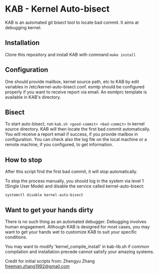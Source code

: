 # KAB - Kernel Auto-bisect

KAB is an automated git bisect tool to locate bad commit. It aims at debugging
kernel.

## Installation
Clone this repository and install KAB with command `make install`

## Configuration
One should provide mailbox, kernel source path, etc to KAB by edit variables in
/etc/kernel-auto-bisect.conf. esmtp should be configured properly if you want to
receive report via email. An esmtprc template is available in KAB's directory.

## Bisect
To start auto-bisect, run `kab.sh <good-commit> <bad-commit>` in kernel source
directory. KAB will then locate the first bad commit automatically. You will
receive a report email if success, if you provide mailbox in configuration. You
can check also the log file on the local machine or a remote machine, if you
configured, to get information.

## How to stop
After this script find the first bad commit, it will stop automatically.

To stop the process manually, you should log in the system via level 1 (Single
User Mode) and disable the service called kernel-auto-bisect:

    systemctl disable kernel-auto-bisect

## Want to get your hands dirty
There is no such thing as an automated debugger. Debugging involves human
engagement. Although KAB is designed for most cases, you may want to get your
hands wet to customize KAB to suit your specific conditions. 

You may want to modify 'kernel_compile_install' in kab-lib.sh if common
compilation and installation precede cannot satisfy your amazing systems.

Credit for initial scripts from:
Zhengyu Zhang <freeman.zhang1992@gmail.com>
